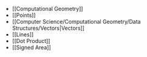 - [[Computational Geometry]]
- [[Points]]
- [[Computer Science/Computational Geometry/Data Structures/Vectors|Vectors]]
- [[Lines]]
- [[Dot Product]]
- [[Signed Area]]